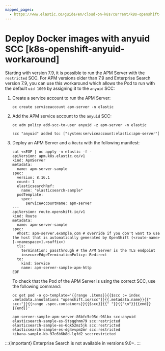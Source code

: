 ```yaml
---
mapped_pages:
  - https://www.elastic.co/guide/en/cloud-on-k8s/current/k8s-openshift-anyuid-workaround.html
---
```


# Deploy Docker images with anyuid SCC [k8s-openshift-anyuid-workaround]

Starting with version 7.9, it is possible to run the APM Server with the `restricted` SCC. For APM versions older than 7.9 and Enterprise Search version 7.9, you can use this workaround which allows the Pod to run with the default `uid 1000` by assigning it to the `anyuid` SCC:

1. Create a service account to run the APM Server:

    ```shell
    oc create serviceaccount apm-server -n elastic
    ```

2. Add the APM service account to the `anyuid` SCC:

    ```shell
    oc adm policy add-scc-to-user anyuid -z apm-server -n elastic
    ```

    ```shell
    scc "anyuid" added to: ["system:serviceaccount:elastic:apm-server"]
    ```

3. Deploy an APM Server and a `Route` with the following manifest:

    ```shell
    cat <<EOF | oc apply -n elastic -f -
    apiVersion: apm.k8s.elastic.co/v1
    kind: ApmServer
    metadata:
      name: apm-server-sample
    spec:
      version: 8.16.1
      count: 1
      elasticsearchRef:
        name: "elasticsearch-sample"
      podTemplate:
        spec:
          serviceAccountName: apm-server
    ---
    apiVersion: route.openshift.io/v1
    kind: Route
    metadata:
      name: apm-server-sample
    spec:
      #host: apm-server.example.com # override if you don't want to use the host that is automatically generated by OpenShift (<route-name>[-<namespace>].<suffix>)
      tls:
        termination: passthrough # the APM Server is the TLS endpoint
        insecureEdgeTerminationPolicy: Redirect
      to:
        kind: Service
        name: apm-server-sample-apm-http
    EOF
    ```

    To check that the Pod of the APM Server is using the correct SCC, use the following command:

    ```shell
    oc get pod -o go-template='{{range .items}}{{$scc := index .metadata.annotations "openshift.io/scc"}}{{.metadata.name}}{{" scc:"}}{{range .spec.containers}}{{$scc}}{{" "}}{{"\n"}}{{end}}{{end}}'
    ```

    ```shell
    apm-server-sample-apm-server-86bfc5c95c-96lbx scc:anyuid
    elasticsearch-sample-es-5tsqghmm79 scc:restricted
    elasticsearch-sample-es-6qk52mz5jk scc:restricted
    elasticsearch-sample-es-dg4vvpm2mr scc:restricted
    kibana-sample-kb-97c6b6b8d-lqfd2 scc:restricted
    ```


:::{important}
Enterprise Search is not available in versions 9.0+.
:::